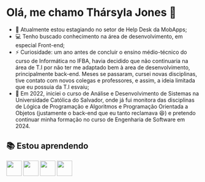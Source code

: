 # Olá, me chamo Thársyla Jones 👋

- 🔭 Atualmente estou estagiando no setor de Help Desk da MobApps;
- 💻 Tenho buscado conhecimento na área de desenvolvimento, em especial Front-end;
- ⚡ Curiosidade: um ano antes de concluir o ensino médio-técnico do curso de Informática no IFBA, havia decidido que não continuaria na área de T.I por não ter me adaptado bem à area de desenvolvimento, principalmente back-end. Meses se passaram, cursei novas disciplinas, tive contato com novos colegas e professores, e assim, a ideia limitada que eu possuia da T.I esvaiu;
- 🚀 Em 2022, iniciei o curso de Análise e Desenvolvimento de Sistemas na Universidade Católica do Salvador, onde já fui monitora das disciplinas de Lógica de Programação e Algoritmos e Programação Orientada a Objetos (justamente o back-end que eu tanto reclamava 😆) e pretendo continuar minha formação no curso de Engenharia de Software em 2024.

## 📚 Estou aprendendo

<img loading="lazy" src="https://cdn.jsdelivr.net/gh/devicons/devicon/icons/java/java-original.svg" width="40" height="40"/> <img loading="lazy" src="https://cdn.jsdelivr.net/gh/devicons/devicon/icons/adonisjs/adonisjs-original.svg" width="40" height="40"/> <img loading="lazy" src="https://cdn.jsdelivr.net/gh/devicons/devicon/icons/adonisjs/adonisjs-original.svg" width="40" height="40"/> <img loading="lazy" src="https://cdn.jsdelivr.net/gh/devicons/devicon/icons/adonisjs/adonisjs-original.svg" width="40" height="40"/>
          
